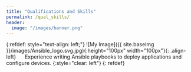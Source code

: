 ```yaml
---
title: "Qualifications and Skills"
permalink: /qual_skills/
header:
  image: "/images/banner.png"
---
```




{:refdef: style="text-align: left;"}
![My Image]({{ site.baseimg }}/images/Ansible_logo.svg.jpg){:height="100px" width="100px"}{: .align-left}&nbsp;&nbsp;&nbsp;&nbsp;&nbsp; Experience writing Ansible playbooks to deploy applications and configure devices.
{:style="clear: left"}
{: refdef}

